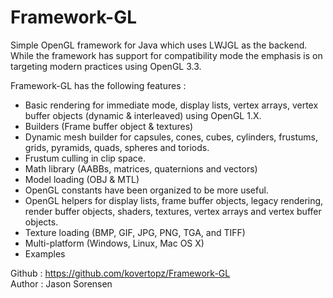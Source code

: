 Framework-GL
===============

Simple OpenGL framework for Java which uses LWJGL as the backend. While the
framework has support for compatibility mode the emphasis is on targeting
modern practices using OpenGL 3.3.

Framework-GL has the following features :

- Basic rendering for immediate mode, display lists, vertex arrays,
  vertex buffer objects (dynamic & interleaved) using OpenGL 1.X.
- Builders (Frame buffer object & textures)
- Dynamic mesh builder for capsules, cones, cubes, cylinders,
  frustums, grids, pyramids, quads, spheres and toriods.
- Frustum culling in clip space.
- Math library (AABBs, matrices, quaternions and vectors)
- Model loading (OBJ & MTL)
- OpenGL constants have been organized to be more useful.
- OpenGL helpers for display lists, frame buffer objects, legacy
  rendering, render buffer objects, shaders, textures, vertex arrays
  and vertex buffer objects.
- Texture loading (BMP, GIF, JPG, PNG, TGA, and TIFF)
- Multi-platform (Windows, Linux, Mac OS X)
- Examples

Github : https://github.com/kovertopz/Framework-GL  
Author : Jason Sorensen
